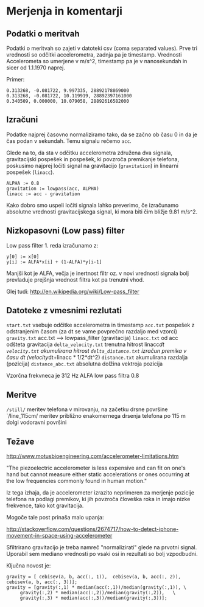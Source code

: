 Merjenja in komentarji
======================

Podatki o meritvah
------------------

Podatki o meritvah so zajeti v datoteki csv (coma separated values).
Prve tri vrednosti so odčitki accelerometra, zadnja pa je timestamp.
Vrednosti Accelerometa so umerjene v m/s^2, timestamp pa je v nanosekundah
in sicer od 1.1.1970 naprej.

Primer:

    0.313268, -0.081722, 9.997335, 28892178869000
    0.313268, -0.081722, 10.119919, 28892397161000
    0.340509, 0.000000, 10.079058, 28892616582000

Izračuni
--------

Podatke najprej časovno normaliziramo tako, da se začno ob času 0
in da je čas podan v sekundah. Temu signalu rečemo `acc`.

Glede na to, da sta v odčitku accelerometra združena dva signala,
gravitacijski pospešek in pospešek, ki povzroča premikanje telefona,
poskusimo najprej ločiti signal na gravitacijo (`gravitation`) 
in linearni pospešek (`linacc`).

    ALPHA := 0.8
    gravitation := lowpass(acc, ALPHA)
    linacc := acc - gravitation

Kako dobro smo uspeli ločiti signala lahko preverimo, če
izračunamo absolutne vrednosti gravitacijskega signal, ki mora
biti čim bližje 9.81 m/s^2.

Nizkopasovni (Low pass) filter
------------------------------

Low pass filter 1. reda izračunamo z:

    y[0] := x[0]
    y[i] := ALFA*x[i] + (1-ALFA)*y[i-1]

Manjši kot je ALFA, večja je inertnost filtr oz. v novi vrednosti
signala bolj prevladuje prejšnja vrednost filtra kot pa trenutni vhod.

Glej tudi: http://en.wikipedia.org/wiki/Low-pass_filter


Datoteke z vmesnimi rezlutati
-----------------------------

`start.txt`             vsebuje odčitke accelerometra in timestamp
`acc.txt`               pospešek z odstranjenim časom (za dt se vame povprečno razdaljo med vzorci)
`gravity.txt`           acc.txt --> lowpass_filter  (gravitacija)
`linacc.txt`            od acc odšteta gravitacija
`delta_velocity.txt`    trenutna hitrost linacc*dt
`velocity.txt`          akumulirana hitrost
`delta_distance.txt`    izračun premika v času dt (velocity*dt+linacc * 1/2*dt^2)
`distance.txt`          akumulirana razdalja (pozicija)
`distance_abc.txt`      absolutna dolžina vektroja pozicija

Vzorčna frekvneca je 312 Hz
ALFA low pass filtra 0.8

Meritve
-------
`/still/`        meritev telefona v mirovanju, na začetku drsne površine
`/line_115cm/    meritev približno enakomernega drsenja telefona po 115 m dolgi vodoravni površini

Težave
------

http://www.motusbioengineering.com/accelerometer-limitations.htm

  "The piezoelectric accelerometer is less expensive and can fit on one's hand but cannot measure either static accelerations or ones occurring at the low frequencies commonly found in human motion."

Iz tega izhaja, da je accelerometer izrazito neprimeren za merjenje pozicije telefona na podlagi premikov, ki jih povzroča človeška roka in imajo nizke frekvence, tako kot gravitacija.

Mogoče tale post prinaša malo upanja:

http://stackoverflow.com/questions/2674717/how-to-detect-iphone-movement-in-space-using-accelerometer

Sfiltrirano gravitacijo je treba namreč "normalizirati" glede na prvotni signal. Uporabil sem mediano vrednosti po vsaki osi in rezultati so bolj vzpodbudni.

Ključna novost je:

    gravity = [ cebisev(a, b, acc(:, 1)),  cebisev(a, b, acc(:, 2)), cebisev(a, b, acc(:, 3))];
    gravity = [gravity(:,1) * median(acc(:,1))/median(gravity(:,1)), \ 
         gravity(:,2) * median(acc(:,2))/median(gravity(:,2)),   \
         gravity(:,3) * median(acc(:,3))/median(gravity(:,3))];

